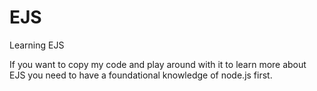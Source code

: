 # EJS
Learning EJS

If you want to copy my code and play around with it to learn more about EJS you need to have a foundational knowledge of node.js first.
